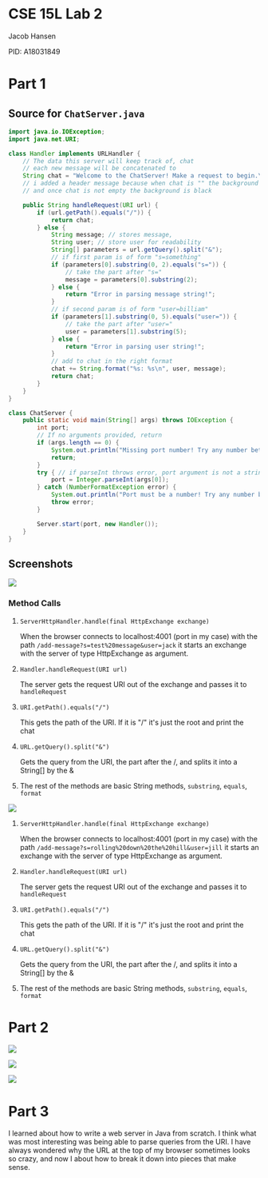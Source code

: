 # CSE 15L Lab 2

Jacob Hansen

PID: A18031849

# Part 1

## Source for `ChatServer.java`

```java
import java.io.IOException;
import java.net.URI;

class Handler implements URLHandler {
    // The data this server will keep track of, chat
    // each new message will be concatenated to
    String chat = "Welcome to the ChatServer! Make a request to begin.\n\n";
    // i added a header message because when chat is "" the background is white
    // and once chat is not empty the background is black

    public String handleRequest(URI url) {
        if (url.getPath().equals("/")) {
            return chat;
        } else {
            String message; // stores message,
            String user; // store user for readability
            String[] parameters = url.getQuery().split("&");
            // if first param is of form "s=something"
            if (parameters[0].substring(0, 2).equals("s=")) {
                // take the part after "s="
                message = parameters[0].substring(2);
            } else {
                return "Error in parsing message string!";
            }
            // if second param is of form "user=billiam"
            if (parameters[1].substring(0, 5).equals("user=")) {
                // take the part after "user="
                user = parameters[1].substring(5);
            } else {
                return "Error in parsing user string!";
            }
            // add to chat in the right format
            chat += String.format("%s: %s\n", user, message);
            return chat;
        }
    }
}

class ChatServer {
    public static void main(String[] args) throws IOException {
        int port;
        // If no arguments provided, return
        if (args.length == 0) {
            System.out.println("Missing port number! Try any number between 1024 to 49151");
            return;
        }
        try { // if parseInt throws error, port argument is not a string and catch that error
            port = Integer.parseInt(args[0]);
        } catch (NumberFormatException error) {
            System.out.println("Port must be a number! Try any number between 1024 and 49151");
            throw error;
        }

        Server.start(port, new Handler());
    }
}
```

## Screenshots

![](./images/lab2first.png)

### Method Calls

1. `ServerHttpHandler.handle(final HttpExchange exchange)`

   When the browser connects to localhost:4001 (port in my case) with the path `/add-message?s=test%20message&user=jack` it starts an exchange with the server of type HttpExchange as argument.

2. `Handler.handleRequest(URI url)`

   The server gets the request URI out of the exchange and passes it to `handleRequest`

3. `URI.getPath().equals("/")`

   This gets the path of the URI. If it is "/" it's just the root and print the chat

4. `URL.getQuery().split("&")`

   Gets the query from the URI, the part after the /, and splits it into a String[] by the &

5. The rest of the methods are basic String methods, `substring`, `equals`, `format`

![](./images/lab2second.png)

1. `ServerHttpHandler.handle(final HttpExchange exchange)`

   When the browser connects to localhost:4001 (port in my case) with the path `/add-message?s=rolling%20down%20the%20hill&user=jill` it starts an exchange with the server of type HttpExchange as argument.

2. `Handler.handleRequest(URI url)`

   The server gets the request URI out of the exchange and passes it to `handleRequest`

3. `URI.getPath().equals("/")`

   This gets the path of the URI. If it is "/" it's just the root and print the chat

4. `URL.getQuery().split("&")`

   Gets the query from the URI, the part after the /, and splits it into a String[] by the &

5. The rest of the methods are basic String methods, `substring`, `equals`, `format`

# Part 2

![](./images/lab2local.png)

![](./images/lab2remote.png)

![](./images/lab2login.png)

# Part 3

I learned about how to write a web server in Java from scratch. I think what was most interesting was being able to parse queries from the URI. I have always wondered why the URL at the top of my browser sometimes looks so crazy, and now I about how to break it down into pieces that make sense.
